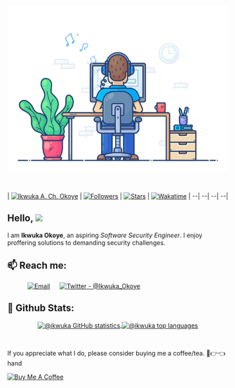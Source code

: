 <p align="center">
    <img
        src="./banner/software_security_engineer.gif"
        alt="Software Security Engineer"
    />
</p><br>

| [![Ikwuka A. Ch. Okoye](https://img.shields.io/badge/SSE-IKWUKA%20A.%20CH.%20OKOYE-blue)](#) | [![Followers](https://img.shields.io/github/followers/ikwuka)](#) | [![Stars](https://img.shields.io/github/stars/ikwuka?label=Profile%20Stars&logo=Profile%20stars&logoColor=b)](#) | [![Wakatime](https://wakatime.com/badge/user/33aa22b6-1751-45ce-b283-99f6c1beccb8.svg)](https://wakatime.com/@ikwuka) |
--| --| --| --|<br>

## Hello, ![](https://user-images.githubusercontent.com/18350557/176309783-0785949b-9127-417c-8b55-ab5a4333674e.gif)

I am **Ikwuka Okoye**, an aspiring *Software Security Engineer*. I enjoy proffering solutions to demanding security challenges. <br>

## 📫 Reach me:

&emsp;&emsp;&emsp;
[![Email](https://img.shields.io/badge/Gmail-D14836?style=for-the-badge&logo=gmail&logoColor=white)](mailto:ikwukao@proton.me.com) &emsp;
[![Twitter - @Ikwuka_Okoye](https://img.shields.io/badge/Twitter-1DA1F2?style=for-the-badge&logo=twitter&logoColor=white)](https://twitter.com/Ikwuka_Okoye)&emsp;
<br>

## 🌈 Github Stats:

<p align="center">
    <a href="https://github.com/ikwuka/github-readme-stats">
        <img 
            align="center"
            src="https://github-readme-stats.vercel.app/api?username=ikwuka&count_private=true&show_icons=true&theme=gotham"
            alt="@ikwuka GitHub statistics"
        />
    </a>
    <a href="https://github.com/ikwuka/github-readme-stats">
    <img 
        align="center"
        src="https://github-readme-stats.vercel.app/api/top-langs/?username=ikwuka&layout=compact&theme=jolly"
        alt="@ikwuka top languages"
    />
    </a>
</p><br>

If you appreciate what I do, please consider buying me a coffee/tea. 🥺👉👈 hand

<a href="https://www.buymeacoffee.com/ikwukao2" target="_blank">
    <img
        src="https://cdn.buymeacoffee.com/buttons/v2/default-red.png"
        alt="Buy Me A Coffee"
        width="150"
    />
</a><br>
